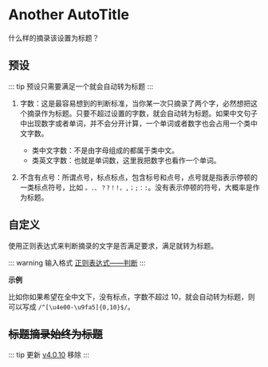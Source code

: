 # Another AutoTitle

什么样的摘录该设置为标题？

## 预设

::: tip
预设只需要满足一个就会自动转为标题
:::

1. 字数：这是最容易想到的判断标准，当你某一次只摘录了两个字，必然想把这个摘录作为标题。只要不超过设置的字数，就会自动转为标题。如果中文句子中出现数字或者单词，并不会分开计算，一个单词或者数字也会占用一个类中文字数。

   - 类中文字数：不是由字母组成的都属于类中文。
   - 类英文字数：也就是单词数，这里我把数字也看作一个单词。

2. 不含有点号：所谓点号，标点标点，包含标号和点号，点号就是指表示停顿的一类标点符号，比如 `。.、？?！!，,；;：:`。没有表示停顿的符号，大概率是作为标题。

## 自定义

使用正则表达式来判断摘录的文字是否满足要求，满足就转为标题。

::: warning 输入格式
[正则表达式——判断](../custom.md#正则表达式)
:::

**示例**

比如你如果希望在全中文下，没有标点，字数不超过 10，就会自动转为标题，则可以写成 `/^[\u4e00-\u9fa5]{0,10}$/`。

## ~~标题摘录始终为标题~~
::: tip 更新
[v4.0.10](/update) 移除
:::
